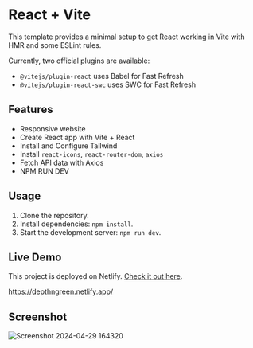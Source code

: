 # React + Vite

This template provides a minimal setup to get React working in Vite with HMR and some ESLint rules.

Currently, two official plugins are available:

- `@vitejs/plugin-react` uses Babel for Fast Refresh
- `@vitejs/plugin-react-swc` uses SWC for Fast Refresh

## Features
- Responsive website
- Create React app with Vite + React
- Install and Configure Tailwind 
- Install `react-icons`, `react-router-dom`, `axios`
- Fetch API data with Axios
- NPM RUN DEV

## Usage
1. Clone the repository.
2. Install dependencies: `npm install`.
3. Start the development server: `npm run dev`.

## Live Demo
This project is deployed on Netlify. [Check it out here](https://depthngreen.netlify.app/).

https://depthngreen.netlify.app/

## Screenshot
![Screenshot 2024-04-29 164320](https://github.com/vishavk1992/depthngreen/assets/148455293/f88c6e9c-2aac-4d6c-8224-a7f6f8cbd039)


